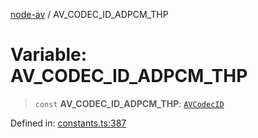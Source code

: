 [node-av](../globals.md) / AV\_CODEC\_ID\_ADPCM\_THP

# Variable: AV\_CODEC\_ID\_ADPCM\_THP

> `const` **AV\_CODEC\_ID\_ADPCM\_THP**: [`AVCodecID`](../type-aliases/AVCodecID.md)

Defined in: [constants.ts:387](https://github.com/seydx/av/blob/f8631fc881b394300b1479f511d55cf1c370a87f/src/constants/constants.ts#L387)
